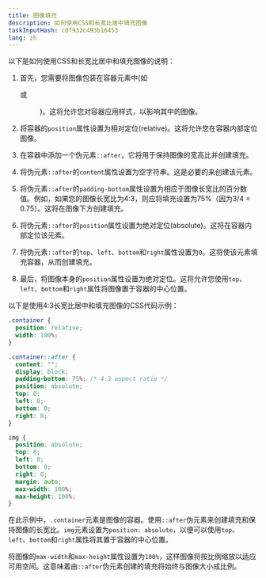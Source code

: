 ```yaml
---
title: 图像填充
description: 如何使用CSS和长宽比居中填充图像
taskInputHash: c0f932c493b16453
lang: zh
---
```

以下是如何使用CSS和长宽比居中和填充图像的说明：

1. 首先，您需要将图像包装在容器元素中(如<div>或<figure>)。这将允许您对容器应用样式，以影响其中的图像。

2. 将容器的`position`属性设置为相对定位(relative)。这将允许您在容器内部定位图像。

3. 在容器中添加一个伪元素`::after`，它将用于保持图像的宽高比并创建填充。

4. 将伪元素`::after`的`content`属性设置为空字符串。这是必要的来创建该元素。

5. 将伪元素`::after`的`padding-bottom`属性设置为相应于图像长宽比的百分数值。例如，如果您的图像长宽比为4:3，则应将填充设置为75%（因为3/4 = 0.75）。这将在图像下方创建填充。

6. 将伪元素`::after`的`position`属性设置为绝对定位(absolute)。这将在容器内部定位该元素。

7. 将伪元素`::after`的`top`、`left`、`bottom`和`right`属性设置为`0`。这将使该元素填充容器，从而创建填充。

8. 最后，将图像本身的`position`属性设置为绝对定位。这将允许您使用`top`、`left`、`bottom`和`right`属性将图像置于容器的中心位置。

以下是使用4:3长宽比居中和填充图像的CSS代码示例：

```css
.container {
  position: relative;
  width: 100%;
}

.container::after {
  content: "";
  display: block;
  padding-bottom: 75%; /* 4:3 aspect ratio */
  position: absolute;
  top: 0;
  left: 0;
  bottom: 0;
  right: 0;
}

img {
  position: absolute;
  top: 0;
  left: 0;
  bottom: 0;
  right: 0;
  margin: auto;
  max-width: 100%;
  max-height: 100%;
}
```

在此示例中，`.container`元素是图像的容器。使用`::after`伪元素来创建填充和保持图像的长宽比。`img`元素设置为`position: absolute`，以便可以使用`top`、`left`、`bottom`和`right`属性将其置于容器的中心位置。

将图像的`max-width`和`max-height`属性设置为`100%`，这样图像将按比例缩放以适应可用空间。这意味着由`::after`伪元素创建的填充将始终与图像大小成比例。
